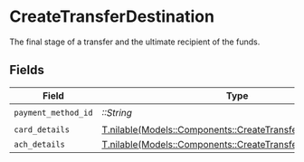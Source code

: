 # CreateTransferDestination

The final stage of a transfer and the ultimate recipient of the funds.


## Fields

| Field                                                                                                                | Type                                                                                                                 | Required                                                                                                             | Description                                                                                                          |
| -------------------------------------------------------------------------------------------------------------------- | -------------------------------------------------------------------------------------------------------------------- | -------------------------------------------------------------------------------------------------------------------- | -------------------------------------------------------------------------------------------------------------------- |
| `payment_method_id`                                                                                                  | *::String*                                                                                                           | :heavy_check_mark:                                                                                                   | N/A                                                                                                                  |
| `card_details`                                                                                                       | [T.nilable(Models::Components::CreateTransferDestinationCard)](../../models/shared/createtransferdestinationcard.md) | :heavy_minus_sign:                                                                                                   | N/A                                                                                                                  |
| `ach_details`                                                                                                        | [T.nilable(Models::Components::CreateTransferDestinationACH)](../../models/shared/createtransferdestinationach.md)   | :heavy_minus_sign:                                                                                                   | N/A                                                                                                                  |